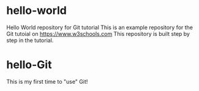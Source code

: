 # hello-world
Hello World repository for Git tutorial
This is an example repository for the Git tutoial on https://www.w3schools.com
This repository is built step by step in the tutorial.

# hello-Git
This is my first time to "use" Git!
